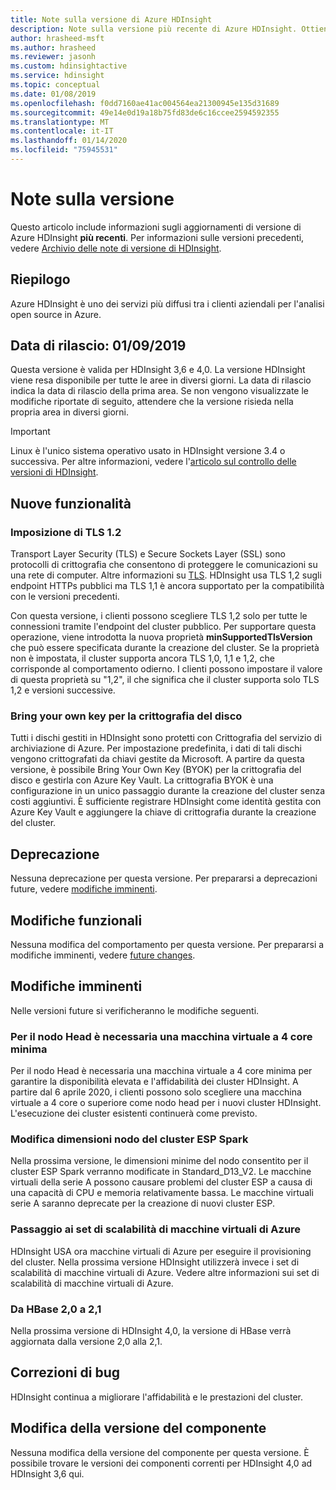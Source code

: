 ```yaml
---
title: Note sulla versione di Azure HDInsight
description: Note sulla versione più recente di Azure HDInsight. Ottieni suggerimenti per lo sviluppo e dettagli per Hadoop, Spark, R Server, hive e altro ancora.
author: hrasheed-msft
ms.author: hrasheed
ms.reviewer: jasonh
ms.custom: hdinsightactive
ms.service: hdinsight
ms.topic: conceptual
ms.date: 01/08/2019
ms.openlocfilehash: f0dd7160ae41ac004564ea21300945e135d31689
ms.sourcegitcommit: 49e14e0d19a18b75fd83de6c16ccee2594592355
ms.translationtype: MT
ms.contentlocale: it-IT
ms.lasthandoff: 01/14/2020
ms.locfileid: "75945531"
---
```

# <a name="release-notes"></a>Note sulla versione

Questo articolo include informazioni sugli aggiornamenti di versione di Azure HDInsight **più recenti**. Per informazioni sulle versioni precedenti, vedere [Archivio delle note di versione di HDInsight](hdinsight-release-notes-archive.md).

## <a name="summary"></a>Riepilogo

Azure HDInsight è uno dei servizi più diffusi tra i clienti aziendali per l'analisi open source in Azure.

## <a name="release-date-01092019"></a>Data di rilascio: 01/09/2019

Questa versione è valida per HDInsight 3,6 e 4,0. La versione HDInsight viene resa disponibile per tutte le aree in diversi giorni. La data di rilascio indica la data di rilascio della prima area. Se non vengono visualizzate le modifiche riportate di seguito, attendere che la versione risieda nella propria area in diversi giorni.

> [!IMPORTANT]  
> Linux è l'unico sistema operativo usato in HDInsight versione 3.4 o successiva. Per altre informazioni, vedere l'[articolo sul controllo delle versioni di HDInsight](hdinsight-component-versioning.md).

## <a name="new-features"></a>Nuove funzionalità
### <a name="tls-12-enforcement"></a>Imposizione di TLS 1.2
Transport Layer Security (TLS) e Secure Sockets Layer (SSL) sono protocolli di crittografia che consentono di proteggere le comunicazioni su una rete di computer. Altre informazioni su [TLS](https://en.wikipedia.org/wiki/Transport_Layer_Security#SSL_1.0.2C_2.0_and_3.0). HDInsight usa TLS 1,2 sugli endpoint HTTPs pubblici ma TLS 1,1 è ancora supportato per la compatibilità con le versioni precedenti. 

Con questa versione, i clienti possono scegliere TLS 1,2 solo per tutte le connessioni tramite l'endpoint del cluster pubblico. Per supportare questa operazione, viene introdotta la nuova proprietà **minSupportedTlsVersion** che può essere specificata durante la creazione del cluster. Se la proprietà non è impostata, il cluster supporta ancora TLS 1,0, 1,1 e 1,2, che corrisponde al comportamento odierno. I clienti possono impostare il valore di questa proprietà su "1,2", il che significa che il cluster supporta solo TLS 1,2 e versioni successive. 

### <a name="bring-your-own-key-for-disk-encryption"></a>Bring your own key per la crittografia del disco
Tutti i dischi gestiti in HDInsight sono protetti con Crittografia del servizio di archiviazione di Azure. Per impostazione predefinita, i dati di tali dischi vengono crittografati da chiavi gestite da Microsoft. A partire da questa versione, è possibile Bring Your Own Key (BYOK) per la crittografia del disco e gestirla con Azure Key Vault. La crittografia BYOK è una configurazione in un unico passaggio durante la creazione del cluster senza costi aggiuntivi. È sufficiente registrare HDInsight come identità gestita con Azure Key Vault e aggiungere la chiave di crittografia durante la creazione del cluster. 

## <a name="deprecation"></a>Deprecazione
Nessuna deprecazione per questa versione. Per prepararsi a deprecazioni future, vedere [modifiche imminenti](#upcoming-changes).

## <a name="behavior-changes"></a>Modifiche funzionali
Nessuna modifica del comportamento per questa versione. Per prepararsi a modifiche imminenti, vedere [future changes](#upcoming-changes).

## <a name="upcoming-changes"></a>Modifiche imminenti
Nelle versioni future si verificheranno le modifiche seguenti. 

### <a name="a-minimum-4-core-vm-is-required-for-head-node"></a>Per il nodo Head è necessaria una macchina virtuale a 4 core minima 
Per il nodo Head è necessaria una macchina virtuale a 4 core minima per garantire la disponibilità elevata e l'affidabilità dei cluster HDInsight. A partire dal 6 aprile 2020, i clienti possono solo scegliere una macchina virtuale a 4 core o superiore come nodo head per i nuovi cluster HDInsight. L'esecuzione dei cluster esistenti continuerà come previsto. 

### <a name="esp-spark-cluster-node-size-change"></a>Modifica dimensioni nodo del cluster ESP Spark 
Nella prossima versione, le dimensioni minime del nodo consentito per il cluster ESP Spark verranno modificate in Standard_D13_V2. Le macchine virtuali della serie A possono causare problemi del cluster ESP a causa di una capacità di CPU e memoria relativamente bassa. Le macchine virtuali serie A saranno deprecate per la creazione di nuovi cluster ESP.

### <a name="moving-to-azure-virtual-machine-scale-sets"></a>Passaggio ai set di scalabilità di macchine virtuali di Azure
HDInsight USA ora macchine virtuali di Azure per eseguire il provisioning del cluster. Nella prossima versione HDInsight utilizzerà invece i set di scalabilità di macchine virtuali di Azure. Vedere altre informazioni sui set di scalabilità di macchine virtuali di Azure.

### <a name="hbase-20-to-21"></a>Da HBase 2,0 a 2,1
Nella prossima versione di HDInsight 4,0, la versione di HBase verrà aggiornata dalla versione 2,0 alla 2,1.

## <a name="bug-fixes"></a>Correzioni di bug
HDInsight continua a migliorare l'affidabilità e le prestazioni del cluster. 

## <a name="component-version-change"></a>Modifica della versione del componente
Nessuna modifica della versione del componente per questa versione. È possibile trovare le versioni dei componenti correnti per HDInsight 4,0 ad HDInsight 3,6 qui.
